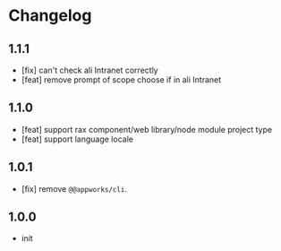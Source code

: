 # Changelog

## 1.1.1

- [fix] can't check ali Intranet correctly
- [feat] remove prompt of scope choose if in ali Intranet

## 1.1.0

- [feat] support rax component/web library/node module project type
- [feat] support language locale

## 1.0.1

- [fix] remove `@@appworks/cli`.

## 1.0.0

- init
